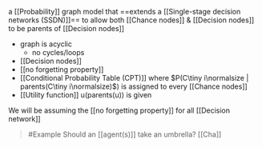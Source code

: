 a [[Probability]] graph model that ==extends a [[Single-stage decision networks (SSDN)]]== to allow both [[Chance nodes]] & [[Decision nodes]] to be parents of [[Decision nodes]]
- graph is acyclic
	- no cycles/loops
- [[Decision nodes]]
- [[no forgetting property]]
- [[Conditional Probability Table (CPT)]] where $P(C\tiny i\normalsize | parents(C\tiny i\normalsize)$) is assigned to every [[Chance nodes]]
- [[Utility function]] u(parents(u)) is given

We will be assuming the [[no forgetting property]] for all [[Decision network]]

>	#Example 
>	Should an [[agent(s)]] take an umbrella?
>	[[Cha]]

